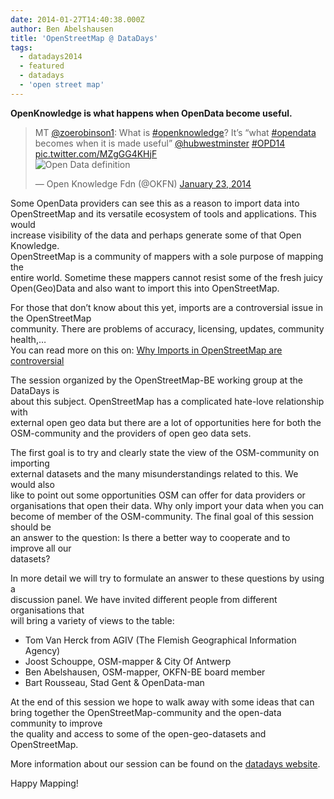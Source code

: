 ```yaml
---
date: 2014-01-27T14:40:38.000Z
author: Ben Abelshausen
title: 'OpenStreetMap @ DataDays'
tags:
  - datadays2014
  - featured
  - datadays
  - 'open street map'
---
```


**OpenKnowledge is what happens when OpenData become useful.**

> MT [@zoerobinson1](https://twitter.com/zoerobinson1): What is [\#openknowledge](https://twitter.com/search?q=%23openknowledge&src=hash)? It’s “what [\#opendata](https://twitter.com/search?q=%23opendata&src=hash) becomes when it is made useful” [@hubwestminster](https://twitter.com/hubwestminster) [\#OPD14](https://twitter.com/search?q=%23OPD14&src=hash) [pic.twitter.com/MZgGG4KHjF](http://t.co/MZgGG4KHjF)  
> ![Open Data definition](Ber85F3IIAEjw7C.jpg:large)
>
> — Open Knowledge Fdn (@OKFN) [January 23, 2014](https://twitter.com/OKFN/statuses/426431427476226048)

Some OpenData providers can see this as a reason to import data into  
OpenStreetMap and its versatile ecosystem of tools and applications. This would  
increase visibility of the data and perhaps generate some of that Open Knowledge.  
OpenStreetMap is a community of mappers with a sole purpose of mapping the  
entire world. Sometime these mappers cannot resist some of the fresh juicy  
Open(Geo)Data and also want to import this into OpenStreetMap.

For those that don’t know about this yet, imports are a controversial issue in the OpenStreetMap  
community. There are problems of accuracy, licensing, updates, community health,…  
You can read more on this on: [Why Imports in OpenStreetMap are controversial](http://blog.emacsen.net/blog/2014/01/25/why-imports-in-openstreetmap-are-controv%20ersial/)

The session organized by the OpenStreetMap-BE working group at the DataDays is  
about this subject. OpenStreetMap has a complicated hate-love relationship with  
external open geo data but there are a lot of opportunities here for both the  
OSM-community and the providers of open geo data sets.

The first goal is to try and clearly state the view of the OSM-community on importing  
external datasets and the many misunderstandings related to this. We would also  
like to point out some opportunities OSM can offer for data providers or  
organisations that open their data. Why only import your data when you can  
become of member of the OSM-community. The final goal of this session should be  
an answer to the question: Is there a better way to cooperate and to improve all our  
datasets?

In more detail we will try to formulate an answer to these questions by using a  
discussion panel. We have invited different people from different organisations that  
will bring a variety of views to the table:

- Tom Van Herck from AGIV (The Flemish Geographical Information Agency)
- Joost Schouppe, OSM-mapper &amp; City Of Antwerp
- Ben Abelshausen, OSM-mapper, OKFN-BE board member
- Bart Rousseau, Stad Gent &amp; OpenData-man

At the end of this session we hope to walk away with some ideas that can bring together the OpenStreetMap-community and the open-data community to improve  
the quality and access to some of the open-geo-datasets and OpenStreetMap.

More information about our session can be found on the [datadays website](http://www.datadays.eu/session/open-steet-map-belgium/).

Happy Mapping!
